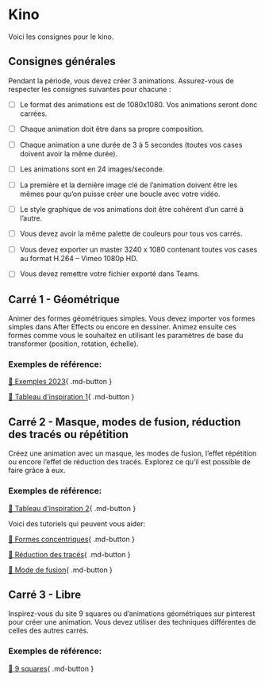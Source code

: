 # Kino
Voici les consignes pour le kino.    

      
## Consignes générales
Pendant la période, vous devez créer 3 animations. Assurez-vous de respecter les consignes suivantes pour chacune :

- [ ] Le format des animations est de 1080x1080. Vos animations seront donc carrées.
- [ ] Chaque animation doit être dans sa propre composition.
- [ ] Chaque animation a une durée de 3 à 5 secondes (toutes vos cases doivent avoir la même durée).
- [ ] Les animations sont en 24 images/seconde.
- [ ] La première et la dernière image clé de l’animation doivent être les mêmes pour qu’on puisse créer une boucle avec votre vidéo.
- [ ] Le style graphique de vos animations doit être cohérent d’un carré à l’autre.
- [ ] Vous devez avoir la même palette de couleurs pour tous vos carrés.
- [ ] Vous devez exporter un master 3240 x 1080  contenant toutes vos cases au format H.264 – Vimeo 1080p HD.
- [ ] Vous devez remettre votre fichier exporté dans Teams.


      
## Carré 1 - Géométrique
Animer des formes géométriques simples. Vous devez importer vos formes simples dans After Effects ou encore en dessiner. Animez ensuite ces formes comme vous le souhaitez en utilisant les paramètres de base du transformer (position, rotation, échelle).    

### Exemples de référence:
[📁 Exemples 2023](https://cmontmorency365.sharepoint.com/:v:/s/TIM-582214-Animation2d77/EZkHfROBmQVJmuHQAB9C72wB4CD-cfEU_Khtb61mVNAz6Q?e=WhMR2Y){ .md-button }         

[📁 Tableau d'inspiration 1](https://www.pinterest.ca/loraboisvert/bauhaus/inspiration-1/){ .md-button }         

      
## Carré 2 - Masque, modes de fusion, réduction des tracés ou répétition
Créez une animation avec un masque, les modes de fusion, l’effet répétition ou encore l’effet de réduction des tracés. Explorez ce qu’il est possible de faire grâce à eux.    

### Exemples de référence:
[📁  Tableau d'inspiration 2](https://www.pinterest.ca/loraboisvert/bauhaus/inspiration-2/){ .md-button }         

Voici des tutoriels qui peuvent vous aider:     

[📁 Formes concentriques](https://cmontmorency365.sharepoint.com/:v:/s/TIM-582214-Animation2d77/EV2W-V3B9OROsTJHjgB_FioBiV5F4-AHUiAXTKifZwtq5w?e=cZroAV){ .md-button }       

[📁 Réduction des tracés](https://cmontmorency365.sharepoint.com/:f:/s/TIM-582214-Animation2d77/Ek9uS3COSVxJqST6a3OE38ABQS2M_Y_Y_nsWIsjc6QaCPg?e=nFPO2r){ .md-button }       

[📁 Mode de fusion](https://cmontmorency365.sharepoint.com/:v:/s/TIM-582214-Animation2d77/EZ7goNzRxF1Os89y3U15jF4BLavg3yHNz5357WyT-L2eUQ?e=MGAgZo){ .md-button }       

      
## Carré 3 - Libre
Inspirez-vous du site 9 squares ou d’animations géométriques sur pinterest pour créer une animation. Vous devez utiliser des techniques différentes de celles des autres carrés.    

### Exemples de référence:
[📁 9 squares](https://9-squares.tumblr.com/){ .md-button }         

